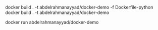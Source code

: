 docker build . -t abdelrahmanayyad/docker-demo -f Dockerfile-python
<br/>
docker build . -t abdelrahmanayyad/docker-demo

docker run abdelrahmanayyad/docker-demo